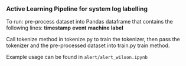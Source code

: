 ### Active Learning Pipeline for system log labelling

To run: pre-process dataset into Pandas dataframe that contains the following lines: **timestamp** 	**event** 	**machine** 	**label**

Call tokenize method in tokenize.py to train the tokenizer, then pass the tokenizer and the pre-processed dataset into train.py train method. 

Example usage can be found in `alert/alert_wilson.ipynb`
